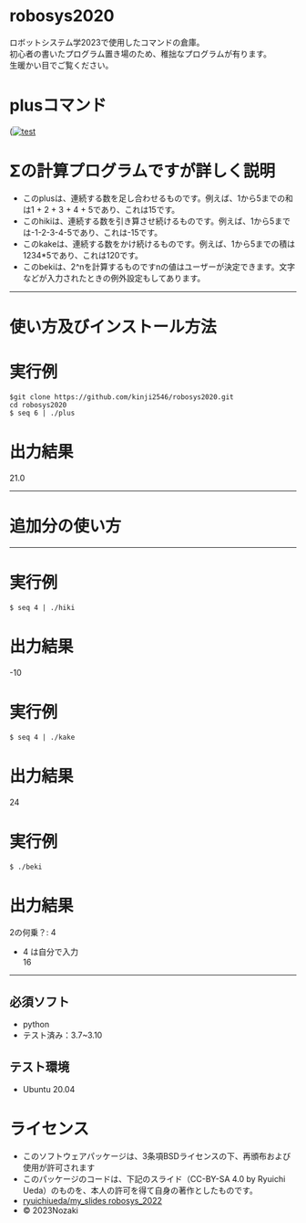 # robosys2020  
ロボットシステム学2023で使用したコマンドの倉庫。  
初心者の書いたプログラム置き場のため、稚拙なプログラムが有ります。  
生暖かい目でご覧ください。   
# plusコマンド  
([![test](https://github.com/kinji2546/robosys2020/actions/workflows/test.yml/badge.svg)](https://github.com/kinji2546/robosys2020/actions/workflows/test.yml)


# Σの計算プログラムですが詳しく説明  
* このplusは、連続する数を足し合わせるものです。例えば、1から5までの和は1 + 2 + 3 + 4 + 5であり、これは15です。  
* このhikiは、連続する数を引き算させ続けるものです。例えば、1から5までは-1-2-3-4-5であり、これは-15です。  
* このkakeは、連続する数をかけ続けるものです。例えば、1から5までの積は1234*5であり、これは120です。  
* このbekiは、2^nを計算するものですnの値はユーザーが決定できます。文字などが入力されたときの例外設定もしてあります。   

***
# 使い方及びインストール方法  
# 実行例
`$git clone https://github.com/kinji2546/robosys2020.git`  
`cd robosys2020`  
`$ seq 6 | ./plus`  

# 出力結果  
21.0  

***

# 追加分の使い方  
***  
# 実行例  
`$ seq 4 | ./hiki`  
# 出力結果   
-10  
# 実行例  
`$ seq 4 | ./kake`  
# 出力結果  
24  
# 実行例  
`$ ./beki`    
# 出力結果  
2の何乗？: 4  
* 4 は自分で入力    
16  
***

## 必須ソフト  
* python  
* テスト済み：3.7~3.10  

## テスト環境  
* Ubuntu 20.04  
  
# ライセンス  
* このソフトウェアパッケージは、3条項BSDライセンスの下、再頒布および使用が許可されます  
* このパッケージのコードは、下記のスライド（CC-BY-SA 4.0 by Ryuichi Ueda）のものを、本人の許可を得て自身の著作としたものです。  
* [ryuichiueda/my_slides robosys_2022](https://github.com/ryuichiueda/my_slides/tree/master/robosys_2022)  
* © 2023Nozaki  
